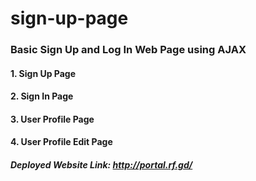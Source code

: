 # sign-up-page

### Basic Sign Up and Log In Web Page using AJAX

#### 1. Sign Up Page
#### 2. Sign In Page
#### 3. User Profile Page
#### 4. User Profile Edit Page

##### Deployed Website Link: http://portal.rf.gd/
